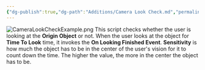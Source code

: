 ```yaml
---
{"dg-publish":true,"dg-path":"Additions/Camera Look Check.md","permalink":"/additions/camera-look-check/","noteIcon":""}
---
```


![CameraLookCheckExample.png](/img/user/img/CameraLookCheckExample.png)
This script checks whether the user is looking at the **Origin Object** or not. When the user looks at the object for **Time To Look** time, it invokes the **On Looking Finished Event**. **Sensitivity** is how much the object has to be in the center of the user's vision for it to count down the time. The higher the value, the more in the center the object has to be. 